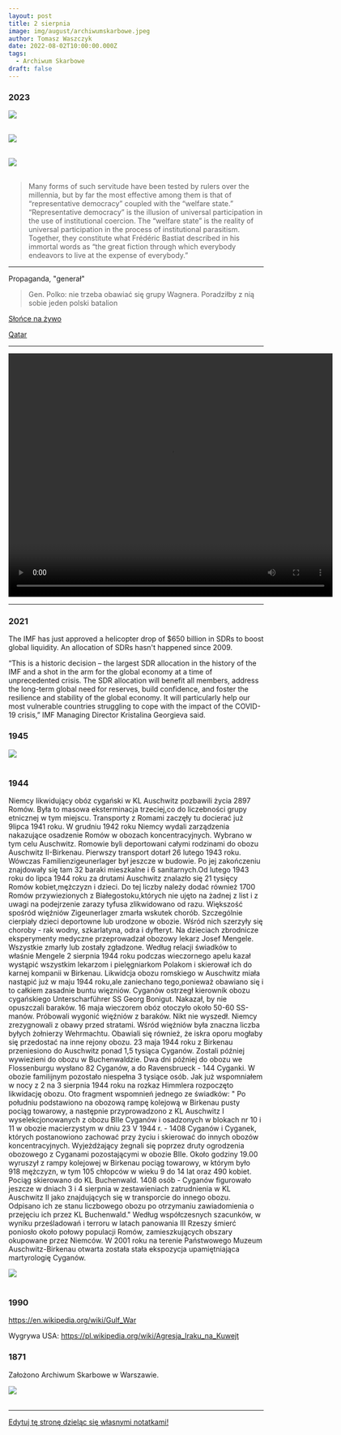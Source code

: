 ```yaml
---
layout: post
title: 2 sierpnia
image: img/august/archiwumskarbowe.jpeg
author: Tomasz Waszczyk
date: 2022-08-02T10:00:00.000Z
tags:
  - Archiwum Skarbowe
draft: false  
---
```


### 2023

<img src="./img/august/bild.jpg"><br><br>

<img src="./img/august/zabawne.jpeg"><br><br>

<img src="./img/august/statism.jpg"><br><br>

> Many forms of such servitude have been tested by rulers over the millennia, but by far the most effective among them is that of “representative democracy” coupled with the “welfare state.” “Representative democracy” is the illusion of universal participation in the use of institutional coercion. The “welfare state” is the reality of universal participation in the process of institutional parasitism. Together, they constitute what Frédéric Bastiat described in his immortal words as “the great fiction through which everybody endeavors to live at the expense of everybody.”

---

Propaganda, "generał"

> Gen. Polko: nie trzeba obawiać się grupy Wagnera. Poradziłby z nią sobie jeden polski batalion

[Słońce na żywo](http://www.astro.uni.wroc.pl/index.php/popularyzacja/slonce-na-zywo)

[Qatar](https://climateknowledgeportal.worldbank.org/country/qatar/climate-data-historical)

---

<video width="640" height="480" controls>
<source src="./movies/august/ukraine.mp4" type="video/mp4">
Your browser does not support the video tag.
</video>

---

### 2021

The IMF has just approved a helicopter drop of $650 billion in SDRs to boost global liquidity. An allocation of SDRs hasn't happened since 2009.

“This is a historic decision – the largest SDR allocation in the history of the IMF and a shot in the arm for the global economy at a time of unprecedented crisis. The SDR allocation will benefit all members, address the long-term global need for reserves, build confidence, and foster the resilience and stability of the global economy. It will particularly help our most vulnerable countries struggling to cope with the impact of the COVID-19 crisis,” IMF Managing Director Kristalina Georgieva said.

### 1945

<img src="./img/august/warsaw-1945.jpg"><br><br>

### 1944

Niemcy likwidujący obóz cygański w KL Auschwitz pozbawili życia 2897 Romów. Była to masowa eksterminacja trzeciej,co do liczebności grupy etnicznej w tym miejscu. Transporty z Romami zaczęły tu docierać już 9lipca 1941 roku.
W grudniu 1942 roku Niemcy wydali zarządzenia nakazujące osadzenie Romów w obozach koncentracyjnych. Wybrano w tym celu Auschwitz. Romowie byli deportowani całymi
rodzinami do obozu Auschwitz II-Birkenau.
Pierwszy transport dotarł 26 lutego 1943 roku. Wówczas Familienzigeunerlager był jeszcze w
budowie. Po jej zakończeniu znajdowały się tam 32  baraki mieszkalne i 6 sanitarnych.Od lutego 1943 roku do lipca 1944 roku za drutami Auschwitz znalazło się 21 tysięcy Romów kobiet,mężczyzn i dzieci. Do tej liczby należy dodać również 1700 Romów przywiezionych z Białegostoku,których nie ujęto na żadnej z list i z uwagi na podejrzenie zarazy tyfusa zlikwidowano od razu.
Większość spośród więźniów Zigeunerlager zmarła wskutek chorób. Szczególnie cierpiały dzieci deportowne lub urodzone w obozie.
Wśród nich szerzyły się choroby - rak wodny, szkarlatyna, odra i dyfteryt. Na dzieciach zbrodnicze eksperymenty medyczne przeprowadzał obozowy lekarz Josef Mengele.
Wszystkie zmarły lub zostały zgładzone. Według relacji świadków to właśnie Mengele 2 sierpnia 1944 roku podczas wieczornego apelu kazał wystąpić wszystkim lekarzom i pielęgniarkom Polakom i skierował ich do karnej kompanii w Birkenau.
Likwidcja obozu romskiego w Auschwitz miała nastąpić już w maju 1944 roku,ale zaniechano tego,ponieważ obawiano się i to całkiem zasadnie buntu więzniów.
Cyganów ostrzegł kierownik obozu cygańskiego Unterscharführer SS Georg Bonigut. Nakazał, by nie opuszczali baraków. 16 maja wieczorem obóz otoczyło około 50-60 SS-manów. Próbowali wygonić więźniów z baraków. Nikt nie wyszedł.
Niemcy zrezygnowali z obawy przed stratami. Wśród więźniów była znaczna liczba byłych żołnierzy Wehrmachtu. Obawiali się również, że iskra oporu mogłaby się przedostać na inne
rejony obozu.
23 maja 1944 roku z Birkenau przeniesiono do Auschwitz ponad 1,5 tysiąca Cyganów. Zostali później wywiezieni do obozu w Buchenwaldzie.
Dwa dni później do obozu we Flossenburgu wysłano 82 Cyganów, a do Ravensbrueck - 144 Cyganki. W obozie familijnym pozostało
niespełna 3 tysiące osób.
Jak już wspomniałem w nocy z 2 na 3 sierpnia 1944 roku na rozkaz Himmlera rozpoczęto likwidację obozu. Oto fragment wspomnień jednego ze świadków:
" Po południu podstawiono na obozową rampę kolejową w Birkenau pusty pociąg towarowy, a następnie przyprowadzono z KL Auschwitz I
wyselekcjonowanych z obozu BIIe Cyganów i osadzonych w blokach nr 10 i 11 w obozie macierzystym w dniu 23 V 1944 r. - 1408 Cyganów i Cyganek, których postanowiono zachować przy życiu i skierować do innych obozów koncentracyjnych. Wyjeżdżający żegnali się poprzez druty ogrodzenia obozowego z Cyganami pozostającymi w obozie BIIe. Około godziny 19.00
wyruszył z rampy kolejowej w Birkenau pociąg towarowy, w którym było 918 mężczyzn, w tym 105 chłopców w wieku 9 do 14 lat oraz 490 kobiet.
Pociąg skierowano do KL Buchenwald. 1408 osób - Cyganów figurowało jeszcze w dniach 3 i 4 sierpnia w zestawieniach zatrudnienia w KL
Auschwitz II jako znajdujących się w transporcie do innego obozu. Odpisano ich ze stanu liczbowego obozu po otrzymaniu zawiadomienia o przejęciu ich przez KL Buchenwald."
Według współczesnych szacunków, w wyniku prześladowań i terroru w latach panowania III Rzeszy śmierć poniosło około połowy populacji Romów, zamieszkujących obszary okupowane
przez Niemców.
W 2001 roku na terenie Państwowego Muzeum Auschwitz-Birkenau otwarta została stała ekspozycja upamiętniająca martyrologię Cyganów.

<img src="./img/august/auschwitz.jpg"><br><br>

### 1990

https://en.wikipedia.org/wiki/Gulf_War

Wygrywa USA: https://pl.wikipedia.org/wiki/Agresja_Iraku_na_Kuwejt

### 1871

Założono Archiwum Skarbowe w Warszawie.

<img src="./img/august/archiwumskarbowe.jpeg"><br><br>

---

<a href="https://github.com/TomaszWaszczyk/historia.waszczyk.com/edit/master/src/content/august-2.md" target="_blank">Edytuj tę stronę dzieląc się własnymi notatkami!</a>
